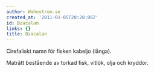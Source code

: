 ```yaml
---
author: Wahnstrom.se
created_at: '2011-01-05T20:28:06Z'
id: Bzacalan
links: {}
title: Bzacalan
---
```


Cirefaliskt namn för fisken kabeljo (långa).

Maträtt bestående av torkad fisk, vitlök, olja och kryddor.